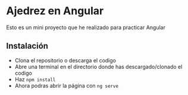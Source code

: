# Ajedrez en Angular
Esto es un mini proyecto que he realizado para practicar Angular

## Instalación
- Clona el repositorio o descarga el codigo
- Abre una terminal en el directorio donde has descargado/clonado el codigo
- Haz ```npm install```
- Ahora podras abrir la página con ```ng serve```
